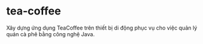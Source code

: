 # tea-coffee
Xây dựng ứng dụng TeaCoffee trên thiết bị di động phục vụ cho việc quản lý quán cà phê bằng công nghệ Java.
